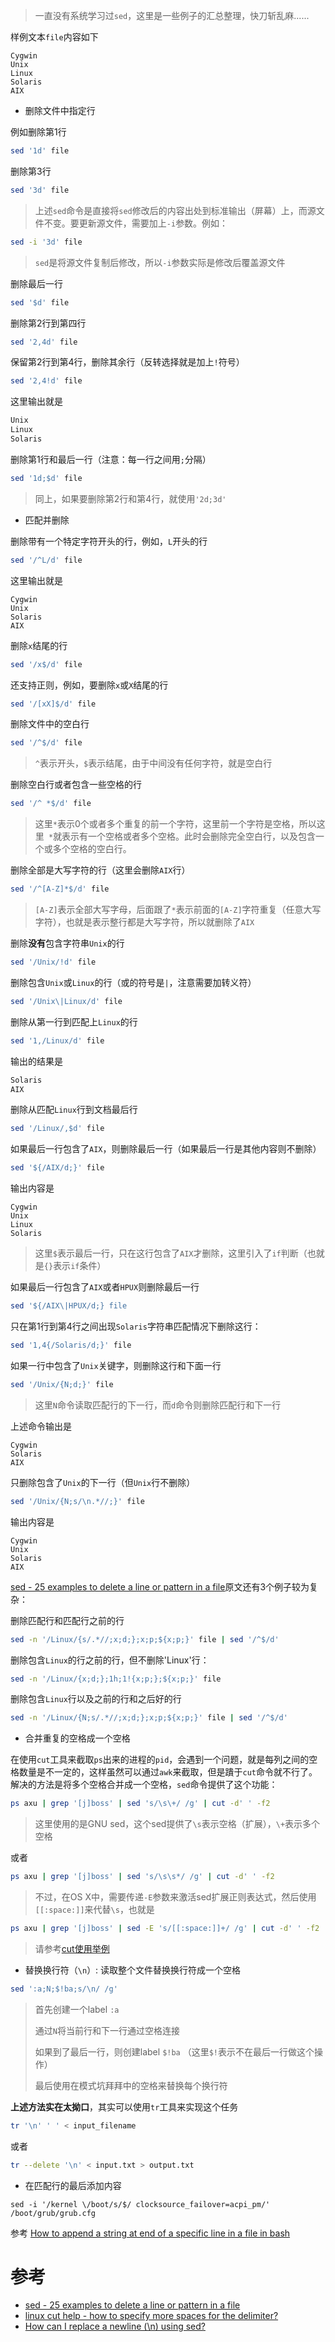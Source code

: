> 一直没有系统学习过`sed`，这里是一些例子的汇总整理，快刀斩乱麻......

样例文本`file`内容如下

```
Cygwin
Unix
Linux
Solaris
AIX
```

* 删除文件中指定行

例如删除第1行

```bash
sed '1d' file
```

删除第3行

```bash
sed '3d' file
```

> 上述`sed`命令是直接将`sed`修改后的内容出处到标准输出（屏幕）上，而源文件不变。要更新源文件，需要加上`-i`参数。例如：

```bash
sed -i '3d' file
```

> `sed`是将源文件复制后修改，所以`-i`参数实际是修改后覆盖源文件

删除最后一行

```bash
sed '$d' file
```

删除第2行到第四行

```bash
sed '2,4d' file
```

保留第2行到第4行，删除其余行（反转选择就是加上`!`符号）

```bash
sed '2,4!d' file
```

这里输出就是

```bash
Unix
Linux
Solaris
```

删除第1行和最后一行（注意：每一行之间用`;`分隔）

```bash
sed '1d;$d' file
```

> 同上，如果要删除第2行和第4行，就使用`'2d;3d'`

* 匹配并删除

删除带有一个特定字符开头的行，例如，`L`开头的行

```bash
sed '/^L/d' file
```

这里输出就是 

```
Cygwin
Unix
Solaris
AIX
```

删除`x`结尾的行

```bash
sed '/x$/d' file
```

还支持正则，例如，要删除`x`或`X`结尾的行

```bash
sed '/[xX]$/d' file
```

删除文件中的空白行

```bash
sed '/^$/d' file
```

> `^`表示开头，`$`表示结尾，由于中间没有任何字符，就是空白行

删除空白行或者包含一些空格的行

```bash
sed '/^ *$/d' file
```

> 这里`*`表示0个或者多个重复的前一个字符，这里前一个字符是空格，所以这里` *`就表示有一个空格或者多个空格。此时会删除完全空白行，以及包含一个或多个空格的空白行。

删除全部是大写字符的行（这里会删除`AIX`行）

```bash
sed '/^[A-Z]*$/d' file
```

> `[A-Z]`表示全部大写字母，后面跟了`*`表示前面的`[A-Z]`字符重复（任意大写字符），也就是表示整行都是大写字符，所以就删除了`AIX`

删除**没有**包含字符串`Unix`的行

```bash
sed '/Unix/!d' file
```

删除包含`Unix`或`Linux`的行（或的符号是`|`，注意需要加转义符）

```bash
sed '/Unix\|Linux/d' file
```

删除从第一行到匹配上`Linux`的行

```bash
sed '1,/Linux/d' file
```

输出的结果是

```bash
Solaris
AIX
```

删除从匹配`Linux`行到文档最后行

```bash
sed '/Linux/,$d' file
```

如果最后一行包含了`AIX`，则删除最后一行（如果最后一行是其他内容则不删除）

```bash
sed '${/AIX/d;}' file
```

输出内容是

```
Cygwin
Unix
Linux
Solaris
```

> 这里`$`表示最后一行，只在这行包含了`AIX`才删除，这里引入了`if`判断（也就是`{}`表示`if`条件）

如果最后一行包含了`AIX`或者`HPUX`则删除最后一行

```bash
sed '${/AIX\|HPUX/d;} file
```

只在第1行到第4行之间出现`Solaris`字符串匹配情况下删除这行：

```bash
sed '1,4{/Solaris/d;}' file
```

如果一行中包含了`Unix`关键字，则删除这行和下面一行

```bash
sed '/Unix/{N;d;}' file
```

> 这里`N`命令读取匹配行的下一行，而`d`命令则删除匹配行和下一行

上述命令输出是

```
Cygwin
Solaris
AIX
```

只删除包含了`Unix`的下一行（但`Unix`行不删除）

```bash
sed '/Unix/{N;s/\n.*//;}' file
```

输出内容是

```
Cygwin
Unix
Solaris
AIX
```

[sed - 25 examples to delete a line or pattern in a file](http://unix-school.blogspot.com/2012/06/sed-25-examples-to-delete-line-or.html)原文还有3个例子较为复杂：

删除匹配行和匹配行之前的行

```bash
sed -n '/Linux/{s/.*//;x;d;};x;p;${x;p;}' file | sed '/^$/d'
```

删除包含`Linux`的行之前的行，但不删除'Linux'行：

```bash
sed -n '/Linux/{x;d;};1h;1!{x;p;};${x;p;}' file
```

删除包含`Linux`行以及之前的行和之后好的行

```bash
sed -n '/Linux/{N;s/.*//;x;d;};x;p;${x;p;}' file | sed '/^$/d'
```

* 合并重复的空格成一个空格

在使用`cut`工具来截取`ps`出来的进程的`pid`，会遇到一个问题，就是每列之间的空格数量是不一定的，这样虽然可以通过`awk`来截取，但是蹪于`cut`命令就不行了。解决的方法是将多个空格合并成一个空格，`sed`命令提供了这个功能：

```bash
ps axu | grep '[j]boss' | sed 's/\s\+/ /g' | cut -d' ' -f2
```

> 这里使用的是GNU sed，这个sed提供了`\s`表示空格（扩展），`\+`表示多个空格

或者

```bash
ps axu | grep '[j]boss' | sed 's/\s\s*/ /g' | cut -d' ' -f2
```

> 不过，在OS X中，需要传递`-E`参数来激活sed扩展正则表达式，然后使用`[[:space:]]`来代替`\s`，也就是

```bash
ps axu | grep '[j]boss' | sed -E 's/[[:space:]]+/ /g' | cut -d' ' -f2
```

> 请参考[cut使用举例](../utilities/cut_examples.md)

* 替换换行符（`\n`）: 读取整个文件替换换行符成一个空格

```bash
sed ':a;N;$!ba;s/\n/ /g'
```

> 首先创建一个label `:a`
>
> 通过`N`将当前行和下一行通过空格连接
>
> 如果到了最后一行，则创建label `$!ba` （这里`$!`表示不在最后一行做这个操作）
>
> 最后使用在模式坑拜拜中的空格来替换每个换行符

**上述方法实在太拗口**，其实可以使用`tr`工具来实现这个任务

```bash
tr '\n' ' ' < input_filename
```

或者

```bash
tr --delete '\n' < input.txt > output.txt
```

* 在匹配行的最后添加内容

```
sed -i '/kernel \/boot/s/$/ clocksource_failover=acpi_pm/' /boot/grub/grub.cfg
```

参考 [How to append a string at end of a specific line in a file in bash](http://stackoverflow.com/questions/22159044/how-to-append-a-string-at-end-of-a-specific-line-in-a-file-in-bash)

# 参考

* [sed - 25 examples to delete a line or pattern in a file](http://unix-school.blogspot.com/2012/06/sed-25-examples-to-delete-line-or.html)
* [linux cut help - how to specify more spaces for the delimiter?](http://stackoverflow.com/questions/7142735/linux-cut-help-how-to-specify-more-spaces-for-the-delimiter)
* [How can I replace a newline (\n) using sed?](http://stackoverflow.com/questions/1251999/how-can-i-replace-a-newline-n-using-sed)
